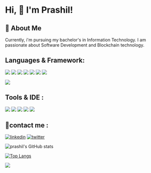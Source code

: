 
# Hi, 👋  I'm Prashil!


## 🚀 About Me
Currently, i'm pursuing my bachelor's in Information Technology. I am passionate about Software Development and Blockchain technology.


## Languages & Framework:
![](https://img.shields.io/badge/C-00599C?style=for-the-badge&logo=c&logoColor=white)
![](https://img.shields.io/badge/C%2B%2B-00599C?style=for-the-badge&logo=c%2B%2B&logoColor=white)
![](https://img.shields.io/badge/Python-FFD43B?style=for-the-badge&logo=python&logoColor=darkgreen)
![](https://img.shields.io/badge/HTML5-E34F26?style=for-the-badge&logo=html5&logoColor=white)
![](https://img.shields.io/badge/CSS3-1572B6?style=for-the-badge&logo=css3&logoColor=white)
![](https://img.shields.io/badge/JavaScript-323330?style=for-the-badge&logo=javascript&logoColor=F7DF1E)
![](https://img.shields.io/badge/TypeScript-007ACC?style=for-the-badge&logo=typescript&logoColor=white)

![](https://img.shields.io/badge/Bootstrap-563D7C?style=for-the-badge&logo=bootstrap&logoColor=white)

## Tools & IDE :
![](https://img.shields.io/badge/Visual_Studio_Code-0078D4?style=for-the-badge&logo=visual%20studio%20code&logoColor=white)
![](https://img.shields.io/badge/Notepad++-90E59A.svg?style=for-the-badge&logo=notepad%2B%2B&logoColor=black)
![](https://img.shields.io/badge/Colab-F9AB00?style=for-the-badge&logo=googlecolab&color=525252)
![](https://img.shields.io/badge/Arduino_IDE-00979D?style=for-the-badge&logo=arduino&logoColor=white)
![](https://img.shields.io/badge/netbeans-1B6AC6?style=for-the-badge&logo=apachenetbeanside&logoColor=white)
	


## 📱contact me :
[![linkedin](https://img.shields.io/badge/linkedin-0A66C2?style=for-the-badge&logo=linkedin&logoColor=white)](https://www.linkedin.com/in/prashil-vaishnani-65b343194)
[![twitter](https://img.shields.io/badge/twitter-1DA1F2?style=for-the-badge&logo=twitter&logoColor=white)](https://twitter.com/prashildV)


![prashil's GitHub stats](https://github-readme-stats.vercel.app/api?username=prashil-vaishnani&theme=dark&show_icons=true)

[![Top Langs](https://github-readme-stats.vercel.app/api/top-langs/?username=prashil-vaishnani&layout=compact)](https://github.com/prashil-vaishnani)


![](https://komarev.com/ghpvc/?username=prashil-vaishnani&style=flat-square)


